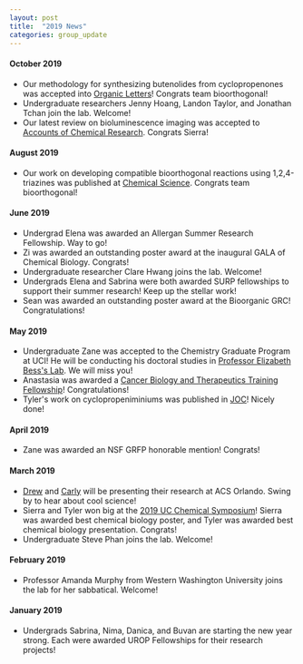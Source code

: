 ```yaml
---
layout: post
title:  "2019 News"
categories: group_update
---
```

#### October 2019
- Our methodology for synthesizing butenolides from cyclopropenones was accepted into [Organic Letters](https://pubs.acs.org/doi/10.1021/acs.orglett.9b03298)! Congrats team bioorthogonal!
- Undergraduate researchers Jenny Hoang, Landon Taylor, and Jonathan Tchan join the lab. Welcome!
- Our latest review on bioluminescence imaging was accepted to [Accounts of Chemical Research](https://pubs.acs.org/doi/10.1021/acs.accounts.9b00391). Congrats Sierra!

#### August 2019
- Our work on developing compatible bioorthogonal reactions using 1,2,4-triazines was published at [Chemical Science](https://pubs.rsc.org/en/content/articlelanding/2019/sc/c9sc01427f#!divAbstract). Congrats team bioorthogonal!

#### June 2019
- Undergrad Elena was awarded an Allergan Summer Research Fellowship. Way to go!
- Zi was awarded an outstanding poster award at the inaugural GALA of Chemical Biology. Congrats!
- Undergraduate researcher Clare Hwang joins the lab. Welcome!
- Undergrads Elena and Sabrina were both awarded SURP fellowships to support their summer research! Keep up the stellar work!
- Sean was awarded an outstanding poster award at the Bioorganic GRC! Congratulations!

#### May 2019
- Undergraduate Zane was accepted to the Chemistry Graduate Program at UCI! He will be conducting his doctoral studies in [Professor Elizabeth Bess's Lab](https://www.besslab.com/). We will miss you!
- Anastasia was awarded a [Cancer Biology and Therapeutics Training Fellowship](https://cbt.bio.uci.edu/)! Congratulations!
- Tyler's work on cyclopropeniminiums was published in [JOC](https://pubs.acs.org/doi/10.1021/acs.joc.9b00518)! Nicely done!

#### April 2019
- Zane was awarded an NSF GRFP honorable mention! Congrats!

#### March 2019
- [Drew](https://plan.core-apps.com/acsorlando2019/abstract/713e959c-e9c8-4e1f-a6fd-9cf766e75980) and [Carly](https://plan.core-apps.com/acsorlando2019/abstract/13e0cb72-3f11-482f-aa80-d44d2ea9c201) will be presenting their research at ACS Orlando. Swing by to hear about cool science!
- Sierra and Tyler won big at the [2019 UC Chemical Symposium](http://blogs.rsc.org/rscamericas/2019/05/02/congrats-prize-winners-4th-annual-uccs/?doing_wp_cron=1558106147.0868380069732666015625)! Sierra was awarded best chemical biology poster, and Tyler was awarded best chemical biology presentation. Congrats!
- Undergraduate Steve Phan joins the lab. Welcome!

#### February 2019
- Professor Amanda Murphy from Western Washington University joins the lab for her sabbatical. Welcome!

#### January 2019
- Undergrads Sabrina, Nima, Danica, and Buvan are starting the new year strong. Each were awarded UROP Fellowships for their research projects!
